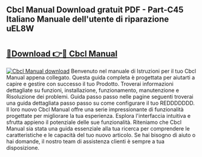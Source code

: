 ## Cbcl Manual Download gratuit PDF - Part-C45 Italiano Manuale dell'utente di riparazione uEL8W

# <h2><a href="http://df9244.blite.top/?on=Cbcl+Manual">🔗Download 👉🔴 Cbcl Manual</a></h2>

[![Cbcl Manual download](https://i.imgur.com/lujVjoI.png)](http://df9244.blite.top/?on=Cbcl+Manual)
Benvenuto nel manuale di Istruzioni per il tuo Cbcl Manual appena collegato. Questa guida completa è progettata per aiutarti a capire e gestire con successo il tuo Prodotto. Troverai informazioni dettagliate su funzioni, installazione, funzionamento, manutenzione e Risoluzione dei problemi. Guida passo passo nelle pagine seguenti troverai una guida dettagliata passo passo su come configurare il tuo REDDDDDDD. Il loro nuovo Cbcl Manual offre una serie impressionante di funzionalità progettate per migliorare la tua esperienza. Esplora l'interfaccia intuitiva e sfrutta appieno il potenziale delle sue funzionalità. Riteniamo che Cbcl Manual sia stata una guida essenziale alla tua ricerca per comprendere le caratteristiche e le capacità del tuo nuovo articolo. Se hai bisogno di aiuto o hai domande, il nostro team di assistenza clienti è sempre a tua disposizione.
